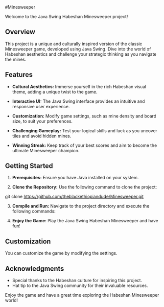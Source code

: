 #Minesweeper

Welcome to the Java Swing Habeshan Minesweeper project! 

## Overview

This project is a unique and culturally inspired version of the classic Minesweeper game, developed using Java Swing. Dive into the world of Habeshan aesthetics and challenge your strategic thinking as you navigate the mines.

## Features

- **Cultural Aesthetics:** Immerse yourself in the rich Habeshan visual theme, adding a unique twist to the game.

- **Interactive UI:** The Java Swing interface provides an intuitive and responsive user experience.

- **Customization:** Modify game settings, such as mine density and board size, to suit your preferences.

- **Challenging Gameplay:** Test your logical skills and luck as you uncover tiles and avoid hidden mines.

- **Winning Streak:** Keep track of your best scores and aim to become the ultimate Minesweeper champion.

## Getting Started

1. **Prerequisites:** Ensure you have Java installed on your system.

2. **Clone the Repository:** Use the following command to clone the project:

git clone https://github.com/theblackethiopiandude/Minesweeper.git

3. **Compile and Run:** Navigate to the project directory and execute the following commands:


4. **Enjoy the Game:** Play the Java Swing Habeshan Minesweeper and have fun!

## Customization

You can customize the game by modifying the settings.

## Acknowledgments

- Special thanks to the Habeshan culture for inspiring this project.
- Hat tip to the Java Swing community for their invaluable resources.

Enjoy the game and have a great time exploring the Habeshan Minesweeper world!
